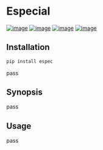 # Especial

[![image](https://img.shields.io/badge/Pypi-0.1.0.3-green.svg)](https://pypi.org/project/guang)
[![image](https://img.shields.io/badge/python-3.6+-blue.svg)](https://www.python.org/)
[![image](https://img.shields.io/badge/license-MIT-blue.svg)](LICENSE)
[![image](https://img.shields.io/badge/author-K.y-orange.svg?style=flat-square&logo=appveyor)](https://github.com/beidongjiedeguang)





## Installation

```bash
pip install espec
```
pass
## Synopsis
pass
## Usage
pass
